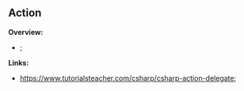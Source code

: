 ## Action

**Overview:**

- ;

**Links:**

- https://www.tutorialsteacher.com/csharp/csharp-action-delegate;
